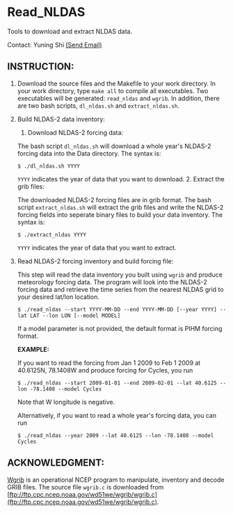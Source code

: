 Read_NLDAS
==========

Tools to download and extract NLDAS data.

Contact: Yuning Shi [(Send Email)](mailto:yshi@psu.edu)


INSTRUCTION:
------------

1. Download the source files and the Makefile to your work directory. In your work directory, type `make all` to compile all executables. Two executables will be generated: `read_nldas` and `wgrib`. In addition, there are two bash scripts, `dl_nldas.sh` and `extract_nldas.sh`.

2. Build NLDAS-2 data inventory:
    1. Download NLDAS-2 forcing data:

     The bash script `dl_nldas.sh` will download a whole year's NLDAS-2 forcing data into the Data directory.
     The syntax is:
     ```shell
     $ ./dl_nldas.sh YYYY
     ```
  
     `YYYY` indicates the year of data that you want to download.
    2. Extract the grib files:
     
     The downloaded NLDAS-2 forcing files are in grib format. The bash script `extract_nldas.sh` will extract the grib files and write the NLDAS-2 forcing fields into seperate binary files to build your data inventory.
     The syntax is:
     ```shell
     $ ./extract_nldas YYYY
     ```
     `YYYY` indicates the year of data that you want to extract.

3. Read NLDAS-2 forcing inventory and build forcing file: 

   This step will read the data inventory you built using `wgrib` and produce meteorology forcing data.
   The program will look into the NLDAS-2 forcing data and retrieve the time series from the nearest NLDAS grid to your desired lat/lon location.
   ```shell
   $ ./read_nldas --start YYYY-MM-DD --end YYYY-MM-DD [--year YYYY] --lat LAT --lon LON [--model MODEL]
   ```
   If a model parameter is not provided, the default format is PIHM forcing format.

   **EXAMPLE:**

   If you want to read the forcing from Jan 1 2009 to Feb 1 2009 at 40.6125N, 78.1408W and produce forcing for Cycles, you run
   ```
   $ ./read_nldas --start 2009-01-01 --end 2009-02-01 --lat 40.6125 --lon -78.1408 --model Cycles
   ```
   Note that W longitude is negative.

   Alternatively, if you want to read a whole year's forcing data, you can run
   ```
   $ ./read_nldas --year 2009 --lat 40.6125 --lon -78.1408 --model Cycles
   ```

ACKNOWLEDGMENT:
---------------
[Wgrib](http://www.cpc.ncep.noaa.gov/products/wesley/wgrib.html) is an operational NCEP program to manipulate, inventory and decode GRIB files.
The source file `wgrib.c` is downloaded from [ftp://ftp.cpc.ncep.noaa.gov/wd51we/wgrib/wgrib.c](ftp://ftp.cpc.ncep.noaa.gov/wd51we/wgrib/wgrib.c).


